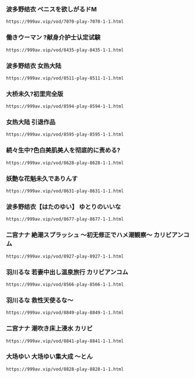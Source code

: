### 波多野结衣 ペニスを欲しがるドM
```
https://999av.vip/vod/7070-play-7070-1-1.html
```

### 働きウーマン ?献身介护士认定试験
```
https://999av.vip/vod/8435-play-8435-1-1.html
```

### 波多野结衣 女热大陆
```
https://999av.vip/vod/8511-play-8511-1-1.html
```

### 大桥未久?初里完全版
```
https://999av.vip/vod/8594-play-8594-1-1.html
```

### 女热大陆 引退作品
```
https://999av.vip/vod/8595-play-8595-1-1.html
```

### 続々生中?色白美肌美人を彻底的に责める?
```
https://999av.vip/vod/8628-play-8628-1-1.html
```

### 妖艶な花魁未久でありんす
```
https://999av.vip/vod/8631-play-8631-1-1.html
```

### 波多野结衣【はたのゆい】 ゆとりのいいな
```
https://999av.vip/vod/8677-play-8677-1-1.html
```

### 二宫ナナ 絶潮スプラッシュ ～初无修正でハメ潮観察～ カリビアンコム
```
https://999av.vip/vod/8927-play-8927-1-1.html
```

### 羽川るな 若妻中出し温泉旅行 カリビアンコム
```
https://999av.vip/vod/8566-play-8566-1-1.html
```

### 羽川るな 救性天使るな～
```
https://999av.vip/vod/8849-play-8849-1-1.html
```

### 二宫ナナ 潮吹き床上浸水 カリビ
```
https://999av.vip/vod/8841-play-8841-1-1.html
```

### 大场ゆい 大场ゆい集大成 ～とん
```
https://999av.vip/vod/8828-play-8828-1-1.html
```